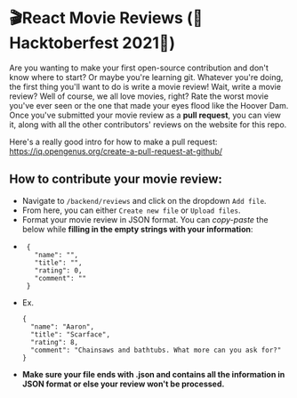 # 🎬React Movie Reviews (🎃Hacktoberfest 2021🎃)

Are you wanting to make your first open-source contribution and don't know where to start? Or maybe you're learning git. Whatever you're doing, the first thing you'll want to do is write a movie review! Wait, write a movie review? Well of course, we all love movies, right? Rate the worst movie you've ever seen or the one that made your eyes flood like the Hoover Dam. Once you've submitted your movie review as a <b>pull request</b>, you can view it, along with all the other contributors' reviews on the website for this repo.

Here's a really good intro for how to make a pull request: https://iq.opengenus.org/create-a-pull-request-at-github/

## How to contribute your movie review:

- Navigate to `/backend/reviews` and click on the dropdown `Add file`.
- From here, you can either `Create new file` or `Upload files`.
- Format your movie review in JSON format. You can <i>copy-paste</i> the below while <b>filling in the empty strings with your information</b>:
- ```
   {
     "name": "",
     "title": "",
     "rating": 0,
     "comment": ""
   }
   ```
 - Ex.
   ```
   {
     "name": "Aaron",
     "title": "Scarface",
     "rating": 8,
     "comment": "Chainsaws and bathtubs. What more can you ask for?"
   }
   ```
- <b>Make sure your file ends with .json and contains all the information in JSON format or else your review won't be processed.</b>
